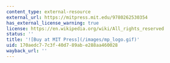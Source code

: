 ```yaml
---
content_type: external-resource
external_url: https://mitpress.mit.edu/9780262530354
has_external_license_warning: true
license: https://en.wikipedia.org/wiki/All_rights_reserved
status: ''
title: '![Buy at MIT Press](/images/mp_logo.gif)'
uid: 170aedc7-7c3f-40d7-89ab-e288aa460028
wayback_url: ''
---
```

